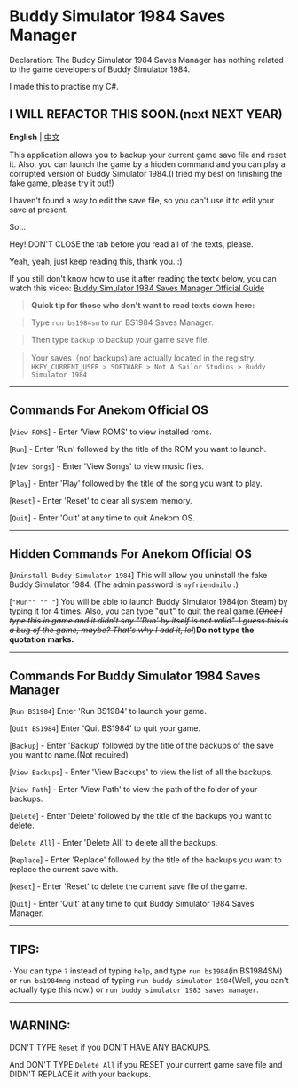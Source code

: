 # Buddy Simulator 1984 Saves Manager

Declaration:
The Buddy Simulator 1984 Saves Manager has nothing related to the game developers of Buddy Simulator 1984.

I made this to practise my C#.

I WILL REFACTOR THIS SOON.(next NEXT YEAR)
------
**English** | [中文](https://github.com/HackerRouter/Buddy-Simulator-1984-Saves-Manager/blob/master/README_cn.md)

This application allows you to backup your current game save file and reset it. Also, you can launch the game by a hidden command and you can play a corrupted version of Buddy Simulator 1984.(I tried my best on finishing the fake game, please try it out!)

I haven't found a way to edit the save file, so you can't use it to edit your save at present.

So...

Hey! DON'T CLOSE the tab before you read all of the texts, please.

Yeah, yeah, just keep reading this, thank you. :)

If you still don't know how to use it after reading the textx below, you can watch this video: [Buddy Simulator 1984 Saves Manager Official Guide](https://www.bilibili.com/video/BV1CS4y1S7Ac)

>**Quick tip for those who don't want to read texts down here:**

>Type `run bs1984sm` to run BS1984 Saves Manager.

>Then type `backup` to backup your game save file.

>Your saves（not backups) are actually located in the registry. `HKEY_CURRENT_USER > SOFTWARE > Not A Sailor Studios > Buddy Simulator 1984`

------
Commands For Anekom Official OS
------
[`View ROMS`] - Enter 'View ROMS' to view installed roms.

[`Run`] - Enter 'Run' followed by the title of the ROM you want to launch.

[`View Songs`] - Enter 'View Songs' to view music files.

[`Play`] - Enter 'Play' followed by the title of the song you want to play.

[`Reset`] - Enter 'Reset' to clear all system memory.

[`Quit`] - Enter 'Quit' at any time to quit Anekom OS.

------
Hidden Commands For Anekom Official OS
------
[`Uninstall Buddy Simulator 1984`] This will allow you uninstall the fake Buddy Simulator 1984. (The admin password is `myfriendmilo` .)

[```"Run"" "" "```] You will be able to launch Buddy Simulator 1984(on Steam) by typing it for 4 times. Also, you can type "quit" to quit the real game.(*~~Once I type this in game and it didn't say "'Run' by itself is not valid". I guess this is a bug of the game, maybe? That's why I add it, lol~~*)**Do not type the quotation marks.**

------
Commands For Buddy Simulator 1984 Saves Manager
------

[`Run BS1984`] Enter 'Run BS1984' to launch your game.

[`Quit BS1984`] Enter 'Quit BS1984' to quit your game.

[`Backup`] - Enter 'Backup' followed by the title of the backups of the save you want to name.(Not required)

[`View Backups`] - Enter 'View Backups' to view the list of all the backups.

[`View Path`] - Enter 'View Path' to view the path of the folder of your backups.

[`Delete`] - Enter 'Delete' followed by the title of the backups you want to delete.

[`Delete All`] - Enter 'Delete All' to delete all the backups.

[`Replace`] - Enter 'Replace' followed by the title of the backups you want to replace the current save with.

[`Reset`] - Enter 'Reset' to delete the current save file of the game.

[`Quit`] - Enter 'Quit' at any time to quit Buddy Simulator 1984 Saves Manager.


------
TIPS:
------
· You can type `?` instead of typing `help`, and type `run bs1984`(in BS1984SM) or `run bs1984mng` instead of typing `run buddy simulator 1984`(Well, you can't actually type this now.) or `run buddy simulator 1983 saves manager`.

------
**WARNING:**
------
DON'T TYPE `Reset` if you DON'T HAVE ANY BACKUPS.

And DON'T TYPE `Delete All` if you RESET your current game save file and DIDN'T REPLACE it with your backups.
